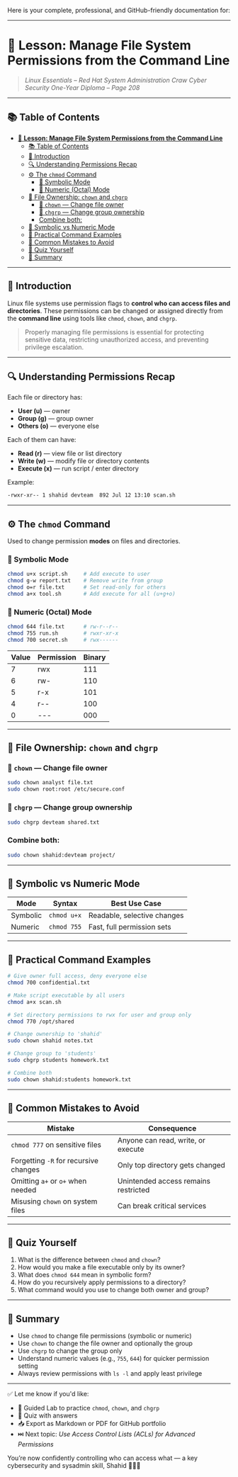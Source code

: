 Here is your complete, professional, and GitHub-friendly documentation for:

---

# 🔐 **Lesson: Manage File System Permissions from the Command Line**

> *Linux Essentials – Red Hat System Administration*
> *Craw Cyber Security One-Year Diploma – Page 208*

---

## 📚 Table of Contents

- [🔐 **Lesson: Manage File System Permissions from the Command Line**](#-lesson-manage-file-system-permissions-from-the-command-line)
  - [📚 Table of Contents](#-table-of-contents)
  - [🎯 Introduction](#-introduction)
  - [🔍 Understanding Permissions Recap](#-understanding-permissions-recap)
  - [⚙️ The `chmod` Command](#️-the-chmod-command)
    - [🔹 Symbolic Mode](#-symbolic-mode)
    - [🔹 Numeric (Octal) Mode](#-numeric-octal-mode)
  - [🧑 File Ownership: `chown` and `chgrp`](#-file-ownership-chown-and-chgrp)
    - [🔹 `chown` — Change file owner](#-chown--change-file-owner)
    - [🔹 `chgrp` — Change group ownership](#-chgrp--change-group-ownership)
    - [Combine both:](#combine-both)
  - [🔢 Symbolic vs Numeric Mode](#-symbolic-vs-numeric-mode)
  - [🧪 Practical Command Examples](#-practical-command-examples)
  - [🚫 Common Mistakes to Avoid](#-common-mistakes-to-avoid)
  - [🧠 Quiz Yourself](#-quiz-yourself)
  - [📎 Summary](#-summary)

---

## 🎯 Introduction

Linux file systems use permission flags to **control who can access files and directories**. These permissions can be changed or assigned directly from the **command line** using tools like `chmod`, `chown`, and `chgrp`.

> Properly managing file permissions is essential for protecting sensitive data, restricting unauthorized access, and preventing privilege escalation.

---

## 🔍 Understanding Permissions Recap

Each file or directory has:

* **User (u)** — owner
* **Group (g)** — group owner
* **Others (o)** — everyone else

Each of them can have:

* **Read (r)** — view file or list directory
* **Write (w)** — modify file or directory contents
* **Execute (x)** — run script / enter directory

Example:

```bash
-rwxr-xr-- 1 shahid devteam  892 Jul 12 13:10 scan.sh
```

---

## ⚙️ The `chmod` Command

Used to change permission **modes** on files and directories.

### 🔹 Symbolic Mode

```bash
chmod u+x script.sh     # Add execute to user
chmod g-w report.txt    # Remove write from group
chmod o=r file.txt      # Set read-only for others
chmod a+x tool.sh       # Add execute for all (u+g+o)
```

### 🔹 Numeric (Octal) Mode

```bash
chmod 644 file.txt      # rw-r--r--
chmod 755 run.sh        # rwxr-xr-x
chmod 700 secret.sh     # rwx------
```

| Value | Permission | Binary |
| ----- | ---------- | ------ |
| 7     | rwx        | 111    |
| 6     | rw-        | 110    |
| 5     | r-x        | 101    |
| 4     | r--        | 100    |
| 0     | ---        | 000    |

---

## 🧑 File Ownership: `chown` and `chgrp`

### 🔹 `chown` — Change file owner

```bash
sudo chown analyst file.txt
sudo chown root:root /etc/secure.conf
```

### 🔹 `chgrp` — Change group ownership

```bash
sudo chgrp devteam shared.txt
```

### Combine both:

```bash
sudo chown shahid:devteam project/
```

---

## 🔢 Symbolic vs Numeric Mode

| Mode     | Syntax      | Best Use Case               |
| -------- | ----------- | --------------------------- |
| Symbolic | `chmod u+x` | Readable, selective changes |
| Numeric  | `chmod 755` | Fast, full permission sets  |

---

## 🧪 Practical Command Examples

```bash
# Give owner full access, deny everyone else
chmod 700 confidential.txt

# Make script executable by all users
chmod a+x scan.sh

# Set directory permissions to rwx for user and group only
chmod 770 /opt/shared

# Change ownership to 'shahid'
sudo chown shahid notes.txt

# Change group to 'students'
sudo chgrp students homework.txt

# Combine both
sudo chown shahid:students homework.txt
```

---

## 🚫 Common Mistakes to Avoid

| Mistake                               | Consequence                          |
| ------------------------------------- | ------------------------------------ |
| `chmod 777` on sensitive files        | Anyone can read, write, or execute   |
| Forgetting `-R` for recursive changes | Only top directory gets changed      |
| Omitting `a+` or `o+` when needed     | Unintended access remains restricted |
| Misusing `chown` on system files      | Can break critical services          |

---

## 🧠 Quiz Yourself

1. What is the difference between `chmod` and `chown`?
2. How would you make a file executable only by its owner?
3. What does `chmod 644` mean in symbolic form?
4. How do you recursively apply permissions to a directory?
5. What command would you use to change both owner and group?

---

## 📎 Summary

* Use `chmod` to change file permissions (symbolic or numeric)
* Use `chown` to change the file owner and optionally the group
* Use `chgrp` to change the group only
* Understand numeric values (e.g., `755`, `644`) for quicker permission setting
* Always review permissions with `ls -l` and apply least privilege

---

✅ Let me know if you'd like:

* 🧪 Guided Lab to practice `chmod`, `chown`, and `chgrp`
* 🧠 Quiz with answers
* 📥 Export as Markdown or PDF for GitHub portfolio
* ⏭️ Next topic: *Use Access Control Lists (ACLs) for Advanced Permissions*

You’re now confidently controlling who can access what — a key cybersecurity and sysadmin skill, Shahid 🧑‍💻🔐
